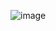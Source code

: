 
![image](https://user-images.githubusercontent.com/114199773/206587950-b32f1470-dbdc-464d-8365-45f1c6e3d260.png)
